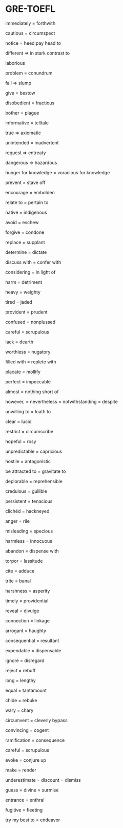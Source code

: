 # GRE-TOEFL

immediately = forthwith

cautious = circumspect

notice = heed:pay head to

different => in stark contrast to 

laborious 

problem = conundrum

fall => slump

give = bestow

disobedient = fractious

bother = plague

informative = telltale

true => axiomatic

unintended = inadvertent

request => entreaty

dangerous => hazardous

hunger for knowledge = voracious for knowledge

prevent = stave off

encourage = embolden

relate to = pertain to

native = indigenous

avoid = eschew

forgive = condone

replace = supplant

determine = dictate

discuss with = confer with

considering = in light of

harm = detriment

heavy = weighty

tired = jaded

provident = prudent

confused = nonplussed

careful = scrupulous

lack = dearth

worthless = nugatory

filled with = replete with

placate = mollify

perfect = impeccable

almost = nothing short of 

however, = nevertheless = notwithstanding = despite

unwilling to = loath to 

clear = lucid

restrict = circumscribe

hopeful = rosy

unpredictable = capricious

hostile = antagonistic

be attracted to = gravitate to 

deplorable = reprehensible

credulous = gullible

persistent = tenacious

clichéd = hackneyed

anger = rile

misleading = specious

harmless = innocuous

abandon = dispense with

torpor = lassitude

cite = adduce

trite = banal

harshness = asperity

timely = providential

reveal = divulge 

connection = linkage    

arrogant = haughty

consequential = resultant

expendable = dispensable

ignore = disregard

reject = rebuff

long = lengthy

equal = tantamount

chide = rebuke

wary = chary

circumvent = cleverly bypass

convincing = cogent

ramification = consequence

careful = scrupulous 

evoke = conjure up

make = render

underestimate = discount = dismiss

guess = divine = surmise 

entrance = enthral

fugitive = fleeting

try my best to = endeavor
